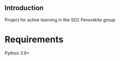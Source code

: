 ## Introduction
Project for active learning in the SD2 Perovskite group

# Requirements
Python 3.6+
